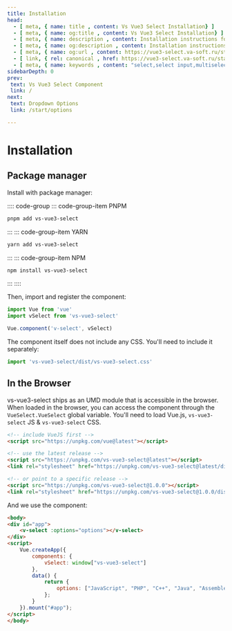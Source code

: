 ```yaml
---
title: Installation
head:
  - [ meta, { name: title , content: Vs Vue3 Select Installation} ]
  - [ meta, { name: og:title , content: Vs Vue3 Select Installation} ]
  - [ meta, { name: description , content: Installation instructions for the Vs Vue3 Select component} ]
  - [ meta, { name: og:description , content: Installation instructions for the Vs Vue3 Select component} ]
  - [ meta, { name: og:url , content: https://vue3-select.va-soft.ru/start/install/ } ]
  - [ link, { rel: canonical , href: https://vue3-select.va-soft.ru/start/install/ } ]
  - [ meta, { name: keywords , content: "select,select input,multiselect,vue,vue3,vue3 component,vue3 select,dropdown,installation"} ]
sidebarDepth: 0
prev:
 text: Vs Vue3 Select Component
 link: /
next:
 text: Dropdown Options
 link: /start/options

---
```


# Installation

## Package manager

Install with package manager:

:::: code-group
::: code-group-item PNPM
```bash
pnpm add vs-vue3-select
```
:::
::: code-group-item YARN
```bash
yarn add vs-vue3-select
```
:::
::: code-group-item NPM
```bash
npm install vs-vue3-select
```
:::
::::

Then, import and register the component:

```js
import Vue from 'vue'
import vSelect from 'vs-vue3-select'

Vue.component('v-select', vSelect)
```

The component itself does not include any CSS. You'll need to include it
separately:

```js
import 'vs-vue3-select/dist/vs-vue3-select.css'
```

## In the Browser

vs-vue3-select ships as an UMD module that is accessible in the browser. When loaded
in the browser, you can access the component through the `VueSelect.VueSelect`
global variable. You'll need to load Vue.js, `vs-vue3-select` JS & `vs-vue3-select` CSS.

```html
<!-- include VueJS first -->
<script src="https://unpkg.com/vue@latest"></script>

<!-- use the latest release -->
<script src="https://unpkg.com/vs-vue3-select@latest"></script>
<link rel="stylesheet" href="https://unpkg.com/vs-vue3-select@latest/dist/vs-vue3-select.css"/>

<!-- or point to a specific release -->
<script src="https://unpkg.com/vs-vue3-select@1.0.0"></script>
<link rel="stylesheet" href="https://unpkg.com/vs-vue3-select@1.0.0/dist/vs-vue3-select.css"/>
```

And we use the component:

```html
<body>
<div id="app">
    <v-select :options="options"></v-select>
</div>
<script>
    Vue.createApp({
        components: {
            vSelect: window["vs-vue3-select"]
        },
        data() {
            return {
                options: ["JavaScript", "PHP", "C++", "Java", "Assembler"]
            };
        }
    }).mount("#app");
</script>
</body>
```

<CodePen url="zYeXjZX" />
